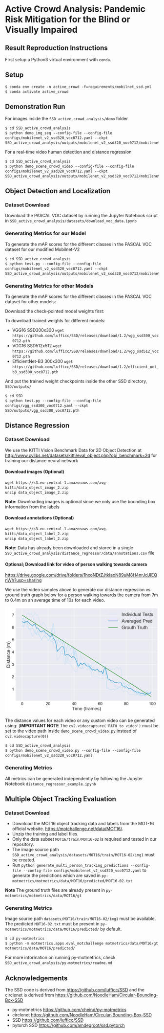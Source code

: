 # Active Crowd Analysis: Pandemic Risk Mitigation for the Blind or Visually Impaired

## Result Reproduction Instructions

First setup a Python3 virtual environment with `conda`.

## Setup

```shell script
$ conda env create -n active_crowd -f=requirements/mobilnet_ssd.yml
$ conda activate active_crowd
```

## Demonstration Run

For images inside the `SSD_active_crowd_analysis/demo` folder

    $ cd SSD_active_crowd_analysis
    $ python demo_img_seq --config-file --config-file configs/mobilenet_v2_ssd320_voc0712.yaml --ckpt SSD_active_crowd_analysis/outputs/mobilenet_v2_ssd320_voc0712/mobilenet_v2_ssd320_voc0712_v2.pth

For a real-time video human detection and distance regression

    $ cd SSD_active_crowd_analysis
    $ python demo_scene_crowd_video --config-file --config-file configs/mobilenet_v2_ssd320_voc0712.yaml --ckpt SSD_active_crowd_analysis/outputs/mobilenet_v2_ssd320_voc0712/mobilenet_v2_ssd320_voc0712_v2.pth

## Object Detection and Localization

### Dataset Download

Download the PASCAL VOC dataset by running the Jupyter Notebook script in
`SSD_active_crowd_analysis/datasets/download_voc_data.ipynb`

### Generating Metrics for our Model

To generate the mAP scores for the different classes in the PASCAL VOC dataset for our modified Mobilnet-V2

```shell script
$ cd SSD_active_crowd_analysis
$ python test.py --config-file --config-file configs/mobilenet_v2_ssd320_voc0712.yaml --ckpt SSD_active_crowd_analysis/outputs/mobilenet_v2_ssd320_voc0712/mobilenet_v2_ssd320_voc0712_v2.pth
```

### Generating Metrics for other Models

To generate the mAP scores for the different classes in the PASCAL VOC dataset for other models:

Download the check-pointed model weights first:

To download trained weights for different models:

-   VGG16 SSD300x300 `wget https://github.com/lufficc/SSD/releases/download/1.2/vgg_ssd300_voc0712.pth`
-   VGG16 SSD512x512 `wget https://github.com/lufficc/SSD/releases/download/1.2/vgg_ssd512_voc0712.pth`
-   EfficientNet-B3	300x300 `wget https://github.com/lufficc/SSD/releases/download/1.2/efficient_net_b3_ssd300_voc0712.pth`

And put the trained weight checkpoints inside the other SSD directory, `SSD/outputs/`

```shell script
$ cd SSD
$ python test.py --config-file --config-file configs/vgg_ssd300_voc0712.yaml --ckpt SSD/outputs/vgg_ssd300_voc0712.pth
```

## Distance Regression

### Dataset Download

We use the KITTI Vision Benchmark Data for 2D Object Detection at
<http://www.cvlibs.net/datasets/kitti/eval_object.php?obj_benchmark=2d>
for training our distance neural network

#### Download images (Optional)

```shell script
wget https://s3.eu-central-1.amazonaws.com/avg-kitti/data_object_image_2.zip
unzip data_object_image_2.zip
```

**Note:** Downloading images is optional since we only use the bounding box information from the labels

#### Download annotations (Optional)

```shell script
wget https://s3.eu-central-1.amazonaws.com/avg-kitti/data_object_label_2.zip
unzip data_object_label_2.zip
```

**Note:** Data has already been downloaded and stored in a single `SSD_active_crowd_analysis/distance_regressor/data/annotations.csv` file

#### Optional; Download link for video of person walking towards camera

<https://drive.google.com/drive/folders/1hxoNDtZJtkIaoN89uM8H4nrJdJIEQnWh?usp=sharing>

We use the video samples above to generate our distance regression vs ground truth graph below for a person walking
towards the camera from 7m to 0.4m on an average time of 10s for each video.

<img src='readme_img/dist_regr_experiment_2.png'>

The distance values for each video or any custom video can be generated using: (**IMPORTANT NOTE** The `cv2.videocapture('PATH_to_video')` must be set to the video path inside `demo_scene_crowd_video.py` instead of `cv2.videocapture(0)`)

    $ cd SSD_active_crowd_analysis
    $ python demo_scene_crowd_video.py --config-file --config-file configs/mobilenet_v2_ssd320_voc0712.yaml

### Generating Metrics

All metrics can be generated independently by following the Jupyter Notebook `distance_regressor_example.ipynb`

## Multiple Object Tracking Evaluation

### Dataset Download

-   Download the MOT16 object tracking data and labels from the MOT-16 official website.
    <https://motchallenge.net/data/MOT16/>.
-   Unzip the training and label files.
-   Only the data subset `MOT16/train/MOT16-02` is required and tested in our repository.
-   The image source path `SSD_active_crowd_analysis/datasets/MOT16/train/MOT16-02/img1` must be created.
-   Run `python generate_multi_person_tracking_predictions --config-file --config-file configs/mobilenet_v2_ssd320_voc0712.yaml`
    to generate the predictions which are saved in `py-motmetrics/motmetrics/data/MOT16/predicted/MOT16-02.txt`

**Note** The ground truth files are already present in `py-motmetrics/motmetrics/data/MOT16/gt`

### Generating Metrics

Image source path `datasets/MOT16/train/MOT16-02/img1` must be available.
The predicted `MOT16-02.txt` must be present in `py-motmetrics/motmetrics/data/MOT16/predicted/` by default.

```shell script
$ cd py-motmetrics
$ python -m motmetrics.apps.eval_motchallenge motmetrics/data/MOT16/gt motmetrics/data/MOT16/predicted/
```

For more information on running py-motmetrics, check `SSD_active_crowd_analysis/py-motmetrics/readme.md`

## Acknowledgements

The SSD code is derived from <https://github.com/lufficc/SSD> and the circlenet is derived from <https://github.com/NoodleHam/Circular-Bounding-Box-SSD>

-   py-motmetrics <https://github.com/cheind/py-motmetrics>
-   circlenet <https://github.com/NoodleHam/Circular-Bounding-Box-SSD>
-   SSD <https://github.com/lufficc/SSD>
-   pytorch SSD <https://github.com/amdegroot/ssd.pytorch>
